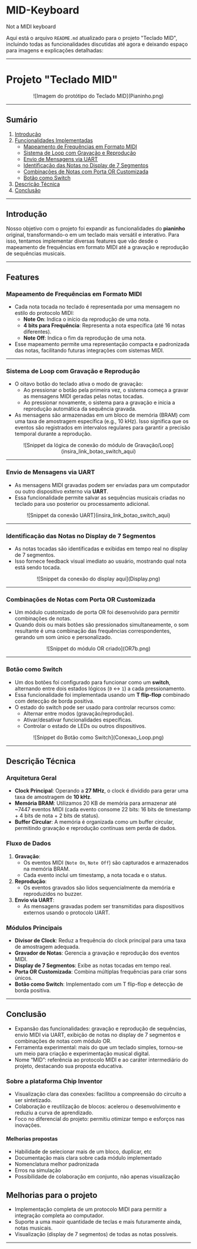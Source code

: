 # MID-Keyboard
Not a MIDI keyboard

Aqui está o arquivo `README.md` atualizado para o projeto "Teclado MID", incluindo todas as funcionalidades discutidas até agora e deixando espaço para imagens e explicações detalhadas:

---

# Projeto "Teclado MID"

<p align="center">
  ![Imagem do protótipo do Teclado MID](Pianinho.png)
</p>

---

## **Sumário**
1. [Introdução](#introdução)
2. [Funcionalidades Implementadas](#funcionalidades-implementadas)
   - [Mapeamento de Frequências em Formato MIDI](#mapeamento-de-frequências-em-formato-midi)
   - [Sistema de Loop com Gravação e Reprodução](#sistema-de-loop-com-gravação-e-reprodução)
   - [Envio de Mensagens via UART](#envio-de-mensagens-via-uart)
   - [Identificação das Notas no Display de 7 Segmentos](#identificação-das-notas-no-display-de-7-segmentos)
   - [Combinações de Notas com Porta OR Customizada](#combinações-de-notas-com-porta-or-customizada)
   - [Botão como Switch](#botão-como-switch)
3. [Descrição Técnica](#descrição-técnica)
4. [Conclusão](#conclusão)

---

## **Introdução**

Nosso objetivo com o projeto foi expandir as funcionalidades do **pianinho** original, transformando-o em um teclado mais versátil e interativo. Para isso, tentamos implementar diversas features que vão desde o mapeamento de frequências em formato MIDI até a gravação e reprodução de sequências musicais.

---

## **Features**

### **Mapeamento de Frequências em Formato MIDI**
- Cada nota tocada no teclado é representada por uma mensagem no estilo do protocolo MIDI:
  - **Note On**: Indica o início da reprodução de uma nota.
  - **4 bits para Frequência**: Representa a nota específica (até 16 notas diferentes).
  - **Note Off**: Indica o fim da reprodução de uma nota.
- Esse mapeamento permite uma representação compacta e padronizada das notas, facilitando futuras integrações com sistemas MIDI.

---

### **Sistema de Loop com Gravação e Reprodução**
- O oitavo botão do teclado ativa o modo de gravação:
  - Ao pressionar o botão pela primeira vez, o sistema começa a gravar as mensagens MIDI geradas pelas notas tocadas.
  - Ao pressionar novamente, o sistema para a gravação e inicia a reprodução automática da sequência gravada.
- As mensagens são armazenadas em um bloco de memória (BRAM) com uma taxa de amostragem específica (e.g., 10 kHz). Isso significa que os eventos são registrados em intervalos regulares para garantir a precisão temporal durante a reprodução.

<p align="center">
![Snippet da lógica de conexão do módulo de Gravação/Loop](insira_link_botao_switch_aqui)
</p>

---

### **Envio de Mensagens via UART**
- As mensagens MIDI gravadas podem ser enviadas para um computador ou outro dispositivo externo via **UART**.
- Essa funcionalidade permite salvar as sequências musicais criadas no teclado para uso posterior ou processamento adicional.

<p align="center">
![Snippet da conexão UART](insira_link_botao_switch_aqui)
</p>

---

### **Identificação das Notas no Display de 7 Segmentos**
- As notas tocadas são identificadas e exibidas em tempo real no display de 7 segmentos.
- Isso fornece feedback visual imediato ao usuário, mostrando qual nota está sendo tocada.

<p align="center">
![Snippet da conexão do display aqui](Display.png)
</p>

---

### **Combinações de Notas com Porta OR Customizada**
- Um módulo customizado de porta OR foi desenvolvido para permitir combinações de notas.
- Quando dois ou mais botões são pressionados simultaneamente, o som resultante é uma combinação das frequências correspondentes, gerando um som único e personalizado.

<p align="center">
![Snippet do módulo OR criado](OR7b.png)
</p>

---

### **Botão como Switch**
- Um dos botões foi configurado para funcionar como um **switch**, alternando entre dois estados lógicos (`0` ↔ `1`) a cada pressionamento.
- Essa funcionalidade foi implementada usando um **T flip-flop** combinado com detecção de borda positiva.
- O estado do switch pode ser usado para controlar recursos como:
  - Alternar entre modos (gravação/reprodução).
  - Ativar/desativar funcionalidades específicas.
  - Controlar o estado de LEDs ou outros dispositivos.

<p align="center">
![Snippet do Botão como Switch](Conexao_Loop.png)
</p>

---

## **Descrição Técnica**

### **Arquitetura Geral**
- **Clock Principal**: Operando a **27 MHz**, o clock é dividido para gerar uma taxa de amostragem de **10 kHz**.
- **Memória BRAM**: Utilizamos 20 KB de memória para armazenar até ~7447 eventos MIDI (cada evento consome 22 bits: 16 bits de timestamp + 4 bits de nota + 2 bits de status).
- **Buffer Circular**: A memória é organizada como um buffer circular, permitindo gravação e reprodução contínuas sem perda de dados.

### **Fluxo de Dados**
1. **Gravação**:
   - Os eventos MIDI (`Note On`, `Note Off`) são capturados e armazenados na memória BRAM.
   - Cada evento inclui um timestamp, a nota tocada e o status.
2. **Reprodução**:
   - Os eventos gravados são lidos sequencialmente da memória e reproduzidos no buzzer.
3. **Envio via UART**:
   - As mensagens gravadas podem ser transmitidas para dispositivos externos usando o protocolo UART.

### **Módulos Principais**
- **Divisor de Clock**: Reduz a frequência do clock principal para uma taxa de amostragem adequada.
- **Gravador de Notas**: Gerencia a gravação e reprodução dos eventos MIDI.
- **Display de 7 Segmentos**: Exibe as notas tocadas em tempo real.
- **Porta OR Customizada**: Combina múltiplas frequências para criar sons únicos.
- **Botão como Switch**: Implementado com um T flip-flop e detecção de borda positiva.

---

## **Conclusão**

- Expansão das funcionalidades: gravação e reprodução de sequências, envio MIDI via UART, exibição de notas no display de 7 segmentos e combinações de notas com módulo OR.
- Ferramenta experimental: mais do que um teclado simples, tornou-se um meio para criação e experimentação musical digital.
- Nome “MID”: referência ao protocolo MIDI e ao caráter intermediário do projeto, destacando sua proposta educativa.

### Sobre a plataforma Chip Inventor

- Visualização clara das conexões: facilitou a compreensão do circuito a ser sintetizado.
- Colaboração e reutilização de blocos: acelerou o desenvolvimento e reduziu a curva de aprendizado.
- Foco no diferencial do projeto: permitiu otimizar tempo e esforços nas inovações.

#### Melhorias propostas

- Habilidade de selecionar mais de um bloco, duplicar, etc
- Documentação mais clara sobre cada módulo implementado
- Nomenclatura melhor padronizada
- Erros na simulação
- Possibilidade de colaboração em conjunto, não apenas visualização

## **Melhorias para o projeto**

- Implementação completa de um protocolo MIDI para permitir a integração completa ao computador.
- Suporte a uma maoir quantidade de teclas e mais futuramente ainda, notas musicais.
- Visualização (display de 7 segmentos) de todas as notas possíveis.

---
